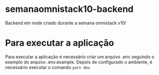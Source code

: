 # semanaomnistack10-backend
Backend em node criado durante a semana omnistack v10!

# Para executar a aplicação
Para executar a aplicação é necessário criar um arquivo .env seguindo o exemplo do arquivo .env.example.
Depois de configurado o ambiente, é necessário executar o comando `yarn dev`